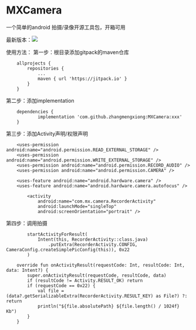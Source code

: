 # MXCamera
一个简单的android 拍摄/录像开源工具包，开箱可用

最新版本：[![](https://jitpack.io/v/zhangmengxiong/MXCamera.svg)](https://jitpack.io/#zhangmengxiong/MXCamera)

使用方法：
第一步：根目录添加gitpack的maven仓库
```
	allprojects {
		repositories {
			...
			maven { url 'https://jitpack.io' }
		}
	}
```
第二步：添加implementation
```
	dependencies {
	        implementation 'com.github.zhangmengxiong:MXCamera:xxx'
	}
```


第三步：添加Activity声明/权限声明
```
    <uses-permission android:name="android.permission.READ_EXTERNAL_STORAGE" />
    <uses-permission android:name="android.permission.WRITE_EXTERNAL_STORAGE" />
    <uses-permission android:name="android.permission.RECORD_AUDIO" />
    <uses-permission android:name="android.permission.CAMERA" />

    <uses-feature android:name="android.hardware.camera" />
    <uses-feature android:name="android.hardware.camera.autofocus" />

        <activity
            android:name="com.mx.camera.RecorderActivity"
            android:launchMode="singleTop"
            android:screenOrientation="portrait" />

```
第四步：调用拍摄
```
        startActivityForResult(
            Intent(this, RecorderActivity::class.java)
                .putExtra(RecorderActivity.CONFIG, CameraConfig.createSimplePicConfig(this)), 0x22
        )
        
    override fun onActivityResult(requestCode: Int, resultCode: Int, data: Intent?) {
        super.onActivityResult(requestCode, resultCode, data)
        if (resultCode != Activity.RESULT_OK) return
        if (requestCode == 0x22) {
            val file = (data?.getSerializableExtra(RecorderActivity.RESULT_KEY) as File?) ?: return
            println("${file.absolutePath} ${file.length() / 1024f} Kb")
        }
    }
```
